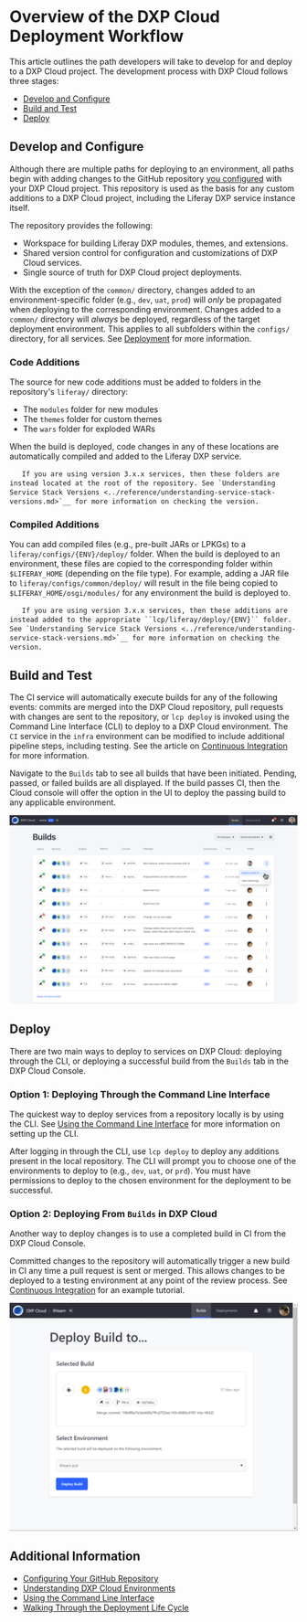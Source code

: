 # Overview of the DXP Cloud Deployment Workflow

This article outlines the path developers will take to develop for and deploy to a DXP Cloud project. The development process with DXP Cloud follows three stages:

-   [Develop and Configure](#develop-and-configure)
-   [Build and Test](#build-and-test)
-   [Deploy](#deploy)

## Develop and Configure

Although there are multiple paths for deploying to an environment, all paths begin with adding changes to the GitHub repository [you configured](../getting-started/configuring-your-github-repository.md) with your DXP Cloud project. This repository is used as the basis for any custom additions to a DXP Cloud project, including the Liferay DXP service instance itself.

The repository provides the following:

-   Workspace for building Liferay DXP modules, themes, and extensions.
-   Shared version control for configuration and customizations of DXP Cloud services.
-   Single source of truth for DXP Cloud project deployments.

With the exception of the `common/` directory, changes added to an environment-specific folder (e.g., `dev`, `uat`, `prod`) will _only_ be propagated when deploying to the corresponding environment. Changes added to a `common/` directory will _always_ be deployed, regardless of the target deployment environment. This applies to all subfolders within the `configs/` directory, for all services. See [Deployment](../using-the-liferay-dxp-service/introduction-to-the-liferay-dxp-service.md#deployment-customization-patching-and-licensing) for more information.

### Code Additions

The source for new code additions must be added to folders in the repository's `liferay/` directory:

-   The `modules` folder for new modules
-   The `themes` folder for custom themes
-   The `wars` folder for exploded WARs

When the build is deployed, code changes in any of these locations are automatically compiled and added to the Liferay DXP service.

```note::
   If you are using version 3.x.x services, then these folders are instead located at the root of the repository. See `Understanding Service Stack Versions <../reference/understanding-service-stack-versions.md>`__ for more information on checking the version.
```

### Compiled Additions

You can add compiled files (e.g., pre-built JARs or LPKGs) to a `liferay/configs/{ENV}/deploy/` folder. When the build is deployed to an environment, these files are copied to the corresponding folder within `$LIFERAY_HOME` (depending on the file type). For example, adding a JAR file to `liferay/configs/common/deploy/` will result in the file being copied to `$LIFERAY_HOME/osgi/modules/` for any environment the build is deployed to.

```note::
   If you are using version 3.x.x services, then these additions are instead added to the appropriate ``lcp/liferay/deploy/{ENV}`` folder. See `Understanding Service Stack Versions <../reference/understanding-service-stack-versions.md>`__ for more information on checking the version.
```

## Build and Test

The CI service will automatically execute builds for any of the following events: commits are merged into the DXP Cloud repository, pull requests with changes are sent to the repository, or `lcp deploy` is invoked using the Command Line Interface (CLI) to deploy to a DXP Cloud environment. The `CI` service in the `infra` environment can be modified to include additional pipeline steps, including testing. See the article on [Continuous Integration](../platform-services/continuous-integration.md) for more information.

Navigate to the `Builds` tab to see all builds that have been initiated. Pending, passed, or failed builds are all displayed. If the build passes CI, then the Cloud console will offer the option in the UI to deploy the passing build to any applicable environment.

![Reviewing Builds](./overview-of-the-dxp-cloud-deployment-workflow/images/02.png)

## Deploy

There are two main ways to deploy to services on DXP Cloud: deploying through the CLI, or deploying a successful build from the `Builds` tab in the DXP Cloud Console.

### Option 1: Deploying Through the Command Line Interface

The quickest way to deploy services from a repository locally is by using the CLI. See [Using the Command Line Interface](../reference/command-line-tool.md) for more information on setting up the CLI.

After logging in through the CLI, use `lcp deploy` to deploy any additions present in the local repository. The CLI will prompt you to choose one of the environments to deploy to (e.g., `dev`, `uat`, or `prd`). You must have permissions to deploy to the chosen environment for the deployment to be successful.

### Option 2: Deploying From `Builds` in DXP Cloud

Another way to deploy changes is to use a completed build in CI from the DXP Cloud Console.

Committed changes to the repository will automatically trigger a new build in CI any time a pull request is sent or merged. This allows changes to be deployed to a testing environment at any point of the review process. See [Continuous Integration](./walking-through-the-deployment-life-cycle.md) for an example tutorial.

![Deploying to Prod](./overview-of-the-dxp-cloud-deployment-workflow/images/01.png)

## Additional Information

-   [Configuring Your GitHub Repository](../getting-started/configuring-your-github-repository.md)
-   [Understanding DXP Cloud Environments](../getting-started/understanding-dxp-cloud-environments.md)
-   [Using the Command Line Interface](../reference/command-line-tool.md)
-   [Walking Through the Deployment Life Cycle](../build-and-deploy/walking-through-the-deployment-life-cycle.md)
